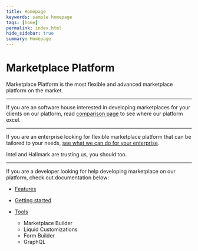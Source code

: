 ```yaml
---
title: Homepage
keywords: sample homepage
tags: [home]
permalink: index.html
hide_sidebar: true
summary: Homepage
---
```


# Marketplace Platform

Marketplace Platform is the most flexible and advanced marketplace platform on the market.

---

If you are an software house interested in developing marketplaces for your clients on our platform, read [comparison page](http://marketplace-platform.com) to see where our platform excel.

---

If you are an enterprise looking for flexible marketplace platform that can be tailored to your needs, [see what we can do for your enterprise](intro_enterprise.html).

Intel and Hallmark are trusting us, you should too.

---

If you are a developer looking for help developing marketplace on our platform, check out documentation below:

* [Features](features_index.html)

* [Getting started](getting_started_index.html)

* [Tools](tools_index.html)
	* Marketplace Builder
	* Liquid Customizations
	* Form Builder
	* GraphQL
